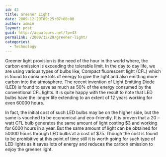 ```yaml
---
id: 43
title: Greener Light
date: 2009-12-29T09:25:07+00:00
author: admin
layout: post
guid: http://aquatours.net/?p=43
permalink: /2009/12/29/greener-light/
categories:
  - Technology
---
```

Greener light provision is the need of the hour in the world where, the carbon emission is exceeding the tolerable limit. In the day to day life, we are using various types of bulbs like, Compact fluorescent light (CFL) which is found to consume lots of energy to give the light and also emitting more carbon into the atmosphere. The recent invention of Light Emitting Diode (LED) is found to save as much as 50% of the energy consumed by the conventional CFL lights. It is quite happy with the result to note that LED bulbs have the longer life extending to an extent of 12 years working for even 60000 hours.

In fact, the initial cost of such LED bulbs may be on the higher side, but the same is vouched to be economical and eco-friendly. It is proven that a 20 &#8211; watt CFL bulb generates the same amount of light costing $3 and working for 6000 hours in a year. But the same amount of light can be obtained for 50000 hours through LED bulbs at a cost of $75. Though the cost is found to be prohibitive at this point of time still it is worth going for such type of LED lights as it saves lots of energy and reduces the carbon emission to enjoy the greener light.